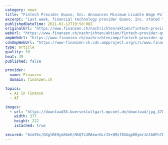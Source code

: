 ```yaml
---
category: news
title: "Fintech Provider Quavo, Inc. Announces Minimum Livable Wage Policy for Employees"
excerpt: "Last week, financial technology provider Quavo, Inc. stated that it is instituting a minimum livable wage for all full-time employees. This announcement comes as part of Quavo's commitment to assuring that no employee will or shall earn an annual salary more than six times that of any other employee."
publishedDateTime: 2021-01-12T19:50:00Z
originalUrl: "https://www.finanzen.ch/nachrichten/aktien/fintech-provider-quavo-inc-announces-minimum-livable-wage-policy-for-employees-1029961623"
webUrl: "https://www.finanzen.ch/nachrichten/aktien/fintech-provider-quavo-inc-announces-minimum-livable-wage-policy-for-employees-1029961623"
ampWebUrl: "https://www.finanzen.ch/nachrichten/amp/fintech-provider-quavo-inc-announces-minimum-livable-wage-policy-for-employees-1029961623"
cdnAmpWebUrl: "https://www-finanzen-ch.cdn.ampproject.org/c/s/www.finanzen.ch/nachrichten/amp/fintech-provider-quavo-inc-announces-minimum-livable-wage-policy-for-employees-1029961623"
type: article
quality: 39
heat: 39
published: false

provider:
  name: Finanzen
  domain: finanzen.ch

topics:
  - AI in Finance
  - AI

images:
  - url: "https://download55.boersestuttgart.mpcnet.de/download/jpg_378/switzerland/66/0/IeqoD1k980AJqdF5OmDE83iKuR2rjKo0tT/17102/17102.jpg"
    width: 377
    height: 212
    isCached: true

secured: "6zmT6c/OXglRE9ymX6eK/NhQTs3MAew+GLrI5+QMzf8SGqpROymrJntA8Pn7b5Np0hRm4irmHltYvuR5aETcrsrsU0z9zDfOJnZoj3UYGpb8B/7Swt9KhYEu8ij8wlHbvxRxiVs4WY0SXOLLLAtqH7eFQB7tyD539b/JTet1bOTCksSqGdnpNm/bYATfdWRvdrRBUBIbG87x1yqWlqV7L1MT3SK4xF1VN46H8wIabD/o5XnNL2FReZTjXB0PzJPcUe95B1V9LVE6XPPWTmtJojfD6WPoAcT8CDM91B7epLvhiZnxAmiKxuoMNxa9u2wWp0cTSxNJpEPqC1RBWYX9mDkzh0OuEmnGEfIAbOVWoEk=;Vha1Y3q5YxrB+Ht4N98kWg=="
---
```


